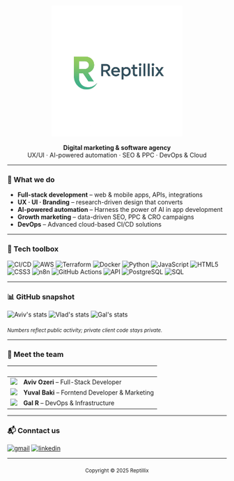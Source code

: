 <!-- .github/README.md — Reptillix organization profile -->

<div align="center">
  <img src="logo.png" width="300" alt="Reptillix logo"/>

  <strong>Digital marketing &amp; software agency</strong><br/>
  UX/UI · AI-powered automation · SEO &amp; PPC · DevOps &amp; Cloud
</div>

---
### 🚀 What we do
- **Full-stack development** – web & mobile apps, APIs, integrations  
- **UX · UI · Branding** – research-driven design that converts  
- **AI-powered automation** – Harness the power of AI in app development
- **Growth marketing** – data-driven SEO, PPC & CRO campaigns  
- **DevOps** – Advanced cloud-based CI/CD solutions 

---
### 🧰 Tech toolbox
![CI/CD](https://img.shields.io/badge/-CI%2FCD-2088FF?style=for-the-badge&logo=githubactions&logoColor=white)
![AWS](https://img.shields.io/badge/AWS-FF9900?style=for-the-badge&logo=amazons3&logoColor=white)
![Terraform](https://img.shields.io/badge/Terraform-7B42BC?style=for-the-badge&logo=terraform&logoColor=white)
![Docker](https://img.shields.io/badge/Docker-2496ED?style=for-the-badge&logo=docker&logoColor=white)
![Python](https://img.shields.io/badge/Python-3776AB?style=for-the-badge&logo=python&logoColor=white)
![JavaScript](https://img.shields.io/badge/JavaScript-F7DF1E?style=for-the-badge&logo=javascript&logoColor=black)
![HTML5](https://img.shields.io/badge/HTML5-E34F26?style=for-the-badge&logo=html5&logoColor=white)
![CSS3](https://img.shields.io/badge/CSS3-1572B6?style=for-the-badge&logo=css3&logoColor=white)
![n8n](https://img.shields.io/badge/n8n-EC407A?style=for-the-badge&logo=n8n&logoColor=white)
![GitHub Actions](https://img.shields.io/badge/GitHub_Actions-2088FF?style=for-the-badge&logo=githubactions&logoColor=white)
![API](https://img.shields.io/badge/API-009688?style=for-the-badge&logo=openapiinitiative&logoColor=white)
![PostgreSQL](https://img.shields.io/badge/PostgreSQL-4169E1?style=for-the-badge&logo=postgresql&logoColor=white)
![SQL](https://img.shields.io/badge/SQL-CC2927?style=for-the-badge&logo=microsoftsqlserver&logoColor=white)

---
### 📊 GitHub snapshot
<!-- three GitHub‐stats cards in one row -->
<p align="left">
  <img src="https://github-readme-stats.vercel.app/api?username=aviv0zeriRPTX&show_icons=true&theme=radical"  height="180" alt="Aviv's stats"/>
  <img src="https://github-readme-stats.vercel.app/api?username=vpbaki&show_icons=true&theme=radical"         height="180" alt="Vlad's stats"/>
  <img src="https://github-readme-stats.vercel.app/api?username=thepinkpanther96&show_icons=true&theme=radical" height="180" alt="Gal's stats"/>
</p>

<sub>*Numbers reflect public activity; private client code stays private.*</sub>

---
### 👥 Meet the team
| &nbsp; | &nbsp; |
| :-: | :- |
| <img src="https://github.com/aviv0zeriRPTX.png?size=100" width="80"/> | **Aviv Ozeri** – Full-Stack Developer |
| <img src="https://github.com/vpbaki.png?size=100" width="80"/> | **Yuval Baki** – Forntend Developer & Marketing |
| <img src="https://github.com/ThePinkPanther96.png?size=100" width="80"/> | **Gal R** – DevOps & Infrastructure |

---
### 📬 Conntact us
[![gmail](https://img.icons8.com/?size=1x&id=P7UIlhbpWzZm&format=png)](mailto:yuval.baki@reptillix.com)
[![linkedin](https://img.icons8.com/?size=1x&id=xuvGCOXi8Wyg&format=png)](https://www.linkedin.com/company/reptillix)

---

<div align="center">
  <sub>Copyright © 2025 Reptillix</sub>
</div>
